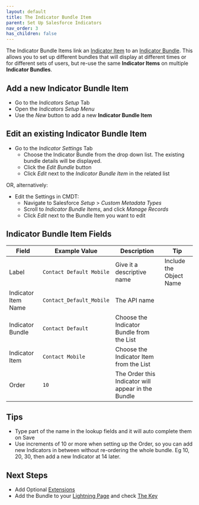```yaml
---
layout: default
title: The Indicator Bundle Item
parent: Set Up Salesforce Indicators
nav_order: 3
has_children: false
---
```


The Indicator Bundle Items link an [Indicator Item](../indicator-item) to an [Indicator Bundle](../indicator-bundle). This allows you to set up different bundles that will display at different times or for different sets of users, but re-use the same **Indicator Items** on multiple **Indicator Bundles**. 


## Add a new Indicator Bundle Item
* Go to the *Indicators Setup* Tab
* Open the *Indicators Setup Menu*
* Use the *New* button to add a new **Indicator Bundle Item**

## Edit an existing Indicator Bundle Item

* Go to the *Indicator Settings* Tab
  * Choose the Indicator Bundle from the drop down list. The existing bundle details will be displayed.
  * Click the *Edit Bundle* button
  * Click *Edit* next to the *Indicator Bundle Item* in the related list

OR, alternatively:

* Edit the Settings in CMDT:
  * Navigate to Salesforce *Setup* > *Custom Metadata Types*
  * Scroll to *Indicator Bundle Items*, and click *Manage Records*
  * Click *Edit* next to the Bundle Item you want to edit


## Indicator Bundle Item Fields

|Field|Example Value|Description|Tip|
|---------|----------|-------------------|--------------------------|
|Label|`Contact Default Mobile`|Give it a descriptive name|Include the Object Name
|Indicator Item Name|`Contact_Default_Mobile`|The API name
|Indicator Bundle|`Contact Default`|Choose the Indicator Bundle from the List
|Indicator Item|`Contact Mobile`|Choose the Indicator Item from the List
|Order|`10`|The Order this Indicator will appear in the Bundle

## Tips

* Type part of the name in the lookup fields and it will auto complete them on Save
* Use increments of 10 or more when setting up the Order, so you can add new Indicators in between without re-ordering the whole bundle. Eg 10, 20, 30, then add a new Indicator at 14 later. 

## Next Steps
* Add Optional [Extensions](../item-extension)
* Add the Bundle to your [Lightning Page](../add-to-lightning-page) and check [The Key](../components/the-key)
